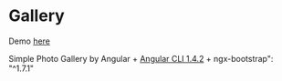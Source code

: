 # Gallery

Demo [here](https://manbrk.github.io/photoGallery/gallery)

Simple Photo Gallery by Angular + [Angular CLI 1.4.2](https://github.com/angular/angular-cli) +  ngx-bootstrap": "^1.7.1"

